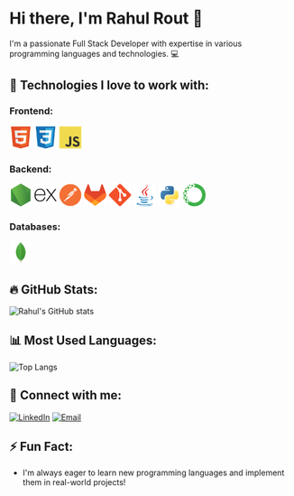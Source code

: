 # Hi there, I'm Rahul Rout 👋

I'm a passionate Full Stack Developer with expertise in various programming languages and technologies. 💻

## 🚀 Technologies I love to work with:

### Frontend:
<p align="left">
  <img src="https://raw.githubusercontent.com/devicons/devicon/master/icons/html5/html5-original.svg" alt="HTML5" width="40" height="40"/>
  <img src="https://raw.githubusercontent.com/devicons/devicon/master/icons/css3/css3-original.svg" alt="CSS3" width="40" height="40"/>
  <img src="https://raw.githubusercontent.com/devicons/devicon/master/icons/javascript/javascript-original.svg" alt="JavaScript" width="40" height="40"/>
</p>

### Backend:
<p align="left">
  <img src="https://raw.githubusercontent.com/devicons/devicon/master/icons/nodejs/nodejs-original.svg" alt="Node.js" width="40" height="40"/>
  <img src="https://raw.githubusercontent.com/devicons/devicon/master/icons/express/express-original.svg" alt="Express.js" width="40" height="40"/>
  <img src="https://raw.githubusercontent.com/devicons/devicon/master/icons/postman/postman-original.svg" alt="Postman" width="40" height="40"/>
  <img src="https://raw.githubusercontent.com/devicons/devicon/master/icons/gitlab/gitlab-original.svg" alt="GitLab" width="40" height="40"/>
  <img src="https://raw.githubusercontent.com/devicons/devicon/master/icons/git/git-original.svg" alt="Git" width="40" height="40"/>
  <img src="https://raw.githubusercontent.com/devicons/devicon/master/icons/java/java-original.svg" alt="Java" width="40" height="40"/>
  <img src="https://raw.githubusercontent.com/devicons/devicon/master/icons/python/python-original.svg" alt="Python" width="40" height="40"/>
  <img src="https://raw.githubusercontent.com/devicons/devicon/master/icons/anaconda/anaconda-original.svg" alt="Anaconda" width="40" height="40"/>
</p>

### Databases:
<p align="left">
  <img src="https://raw.githubusercontent.com/devicons/devicon/master/icons/mongodb/mongodb-original.svg" alt="MongoDB" width="40" height="40"/>
</p>

## 🔥 GitHub Stats:
![Rahul's GitHub stats](https://github-readme-stats.vercel.app/api?username=code-4-you-Rahul&show_icons=true&theme=radical)

## 📊 Most Used Languages:
![Top Langs](https://github-readme-stats.vercel.app/api/top-langs/?username=deba22cops&layout=compact&theme=radical)

## 💼 Connect with me:
[![LinkedIn](https://img.shields.io/badge/LinkedIn-blue)](https://www.linkedin.com/in/rahul-rout-2662112a7/)
[![Email](https://img.shields.io/badge/Email-red)](mailto:rahulrout498a@gmail.com)

## ⚡️ Fun Fact:
- I'm always eager to learn new programming languages and implement them in real-world projects!
